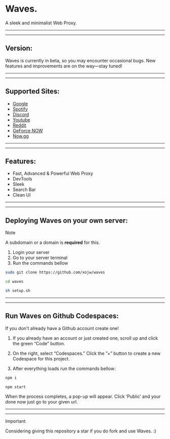 # Waves.
A sleek and minimalist Web Proxy.

---
---

## Version:
Waves is currently in beta, so you may encounter occasional bugs. New features and improvements are on the way—stay tuned!

---
---

## Supported Sites:

- [Google](https://google.com)
- [Spotify](https://spotify.com)
- [Discord](https://discord.com)
- [Youtube](https://www.youtube.com)
- [Reddit](https://reddit.com)
- [GeForce NOW](https://play.geforcenow.com/)
- [Now.gg](https://now.gg)

---
---

## Features:

- Fast, Advanced & Powerful Web Proxy
- DevTools
- Sleek
- Search Bar
- Clean UI

---
---

## Deploying Waves on your own server:
> [!NOTE] 
> A subdomain or a domain is **required** for this.

1. Login your server
2. Go to your server terminal
3. Run the commands bellow
   
```bash
sudo git clone https://github.com/xojw/waves

cd waves

sh setup.sh
```

---
---

## Run Waves on Github Codespaces:

If you don't already have a Github account create one!

1. If you already have an account or just created one, scroll up and click the green “Code” button.

2. On the right, select “Codespaces.”
Click the ”+” button to create a new Codespace for this project.

3. After everything loads run the commands bellow:

```bash
npm i

npm start
```

When the process completes, a pop-up will appear. Click ‘Public’ and your done now just go to your given url.

---
---

> [!IMPORTANT]
> Considering giving this repository a star if you do fork and use Waves. :)

